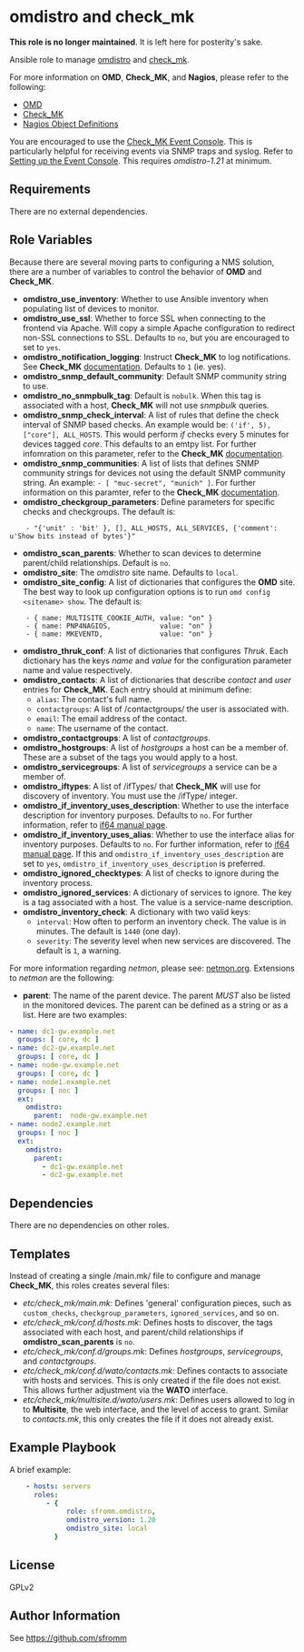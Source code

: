 omdistro and check_mk
=====================

**This role is no longer maintained**.  It is left here for posterity's sake.

Ansible role to manage [omdistro](http://omdistro.org) and
[check_mk](https://mathias-kettner.de/check_mk.html).

For more information on **OMD**, **Check_MK**, and **Nagios**, please refer to
the following:

- [OMD](http://omdistro.org/doc)
- [Check_MK](https://mathias-kettner.de/checkmk.html)
- [Nagios Object Definitions](http://nagios.sourceforge.net/docs/3_0/objectdefinitions.html)

You are encouraged to use the
[Check_MK Event Console](https://mathias-kettner.de/checkmk_mkeventd.html).
This is particularly helpful for receiving events via SNMP traps and
syslog.  Refer to 
[Setting up the Event Console](https://mathias-kettner.de/checkmk_mkeventd_setup.html).
This requires *omdistro-1.21* at minimum.

Requirements
------------

There are no external dependencies.

Role Variables
--------------

Because there are several moving parts to configuring a NMS solution,
there are a number of variables to control the behavior of **OMD** and
**Check_MK**.

- **omdistro_use_inventory**: Whether to use Ansible inventory when
  populating list of devices to monitor.
- **omdistro_use_ssl**: Whether to force SSL when connecting to the
  frontend via Apache.  Will copy a simple Apache configuration to
  redirect non-SSL connections to SSL.  Defaults to `no`, but you are
  encouraged to set to `yes`.
- **omdistro_notification_logging**: Instruct **Check_MK** to log
  notifications.  See **Check_MK**
  [documentation](https://mathias-kettner.de/checkmk_flexible_notifications.html).
  Defaults to `1` (ie. yes).
- **omdistro_snmp_default_community**: Default SNMP community string to use.
- **omdistro_no_snmpbulk_tag**:  Default is `nobulk`.  When this tag is
  associated with a host, **Check_MK** will not use *snmpbulk* queries.
- **omdistro_snmp_check_interval**: A list of rules that define the
  check interval of SNMP based checks.  An example would be:
  `('if', 5), ["core"], ALL_HOSTS`.  This would perform *if* checks
  every 5 minutes for devices tagged *core*.  This defaults to an emtpy
  list.  For further infomration on this parameter, refer to the
  **Check_MK** [documentation](https://mathias-kettner.de/checkmk_configvars.html#snmp_check_interval).
- **omdistro_snmp_communities**: A list of lists that defines SNMP
  community strings for devices not using the default SNMP community
  string.  An example: `- [ "muc-secret", "munich" ]`.  For further information
  on this paramter, refer to the **Check_MK** [documentation](https://mathias-kettner.de/checkmk_snmp.html).
- **omdistro_checkgroup_parameters**: Define parameters for specific
  checks and checkgroups.  The default is:
```
    - "{'unit' : 'bit' }, [], ALL_HOSTS, ALL_SERVICES, {'comment': u'Show bits instead of bytes'}"
```
- **omdistro_scan_parents**: Whether to scan devices to determine
  parent/child relationships.  Default is `no`.
- **omdistro_site**:  The *omdistro* site name.  Defaults to `local`.
- **omdistro_site_config**:  A list of dictionaries that configures the
  **OMD** site.  The best way to look up configuration options is to run
  `omd config <sitename> show`.  The default is:
```
    - { name: MULTISITE_COOKIE_AUTH, value: "on" }
    - { name: PNP4NAGIOS,            value: "on" }
    - { name: MKEVENTD,              value: "on" }
```
- **omdistro_thruk_conf**: A list of dictionaries that configures *Thruk*.
  Each dictionary has the keys *name* and *value* for the configuration
  parameter name and value respectively.
- **omdistro_contacts**: A list of dictionaries that describe *contact*
  and *user* entries for **Check_MK**.  Each entry should at minimum
  define:
  - `alias`: The contact's full name.
  - `contactgroups`: A list of /contactgroups/ the user is associated with.
  - `email`: The email address of the contact.
  - `name`:  The username of the contact.
- **omdistro_contactgroups**: A list of *contactgroups*.
- **omdistro_hostgroups**: A list of *hostgroups* a host can be a member
  of.  These are a subset of the tags you would apply to a host.
- **omdistro_servicegroups**: A list of *servicegroups* a service can be
  a member of.
- **omdistro_iftypes**: A list of /ifTypes/ that **Check_MK** will use
  for discovery of inventory.  You must use the /ifType/ integer.
- **omdistro_if_inventory_uses_description**: Whether to use the
  interface description for inventory purposes.  Defaults to `no`.  For
  further information, refer to [if64 manual page](http://mathias-kettner.com/checkmk_check_if64.html).
- **omdistro_if_inventory_uses_alias**:  Whether to use the interface
  alias for inventory purposes.  Defaults to `no`.  For further
  information, refer to [if64 manual page](http://mathias-kettner.com/checkmk_check_if64.html).
  If this and `omdistro_if_inventory_uses_description` are set to `yes`,
  `omdistro_if_inventory_uses_description` is preferred.
- **omdistro_ignored_checktypes**: A list of checks to ignore during the
  inventory process.
- **omdistro_ignored_services**: A dictionary of services to ignore.
  The key is a tag associated with a host.  The value is a service-name
  description.
- **omdistro_inventory_check**: A dictionary with two valid keys:
  - `interval`: How often to perform an inventory check.  The value is
    in minutes.  The default is `1440` (one day).
  - `severity`: The severity level when new services are discovered.
    The default is `1`, a warning.

For more information regarding *netmon*, please see:
[netmon.org](netmon.org).  Extensions to *netmon* are the following:

* **parent**:  The name of the parent device.  The parent *MUST* also be
  listed in the monitored devices.  The parent can be defined as a
  string or as a list.  Here are two examples:

```yaml
- name: dc1-gw.example.net
  groups: [ core, dc ]
- name: dc2-gw.example.net
  groups: [ core, dc ]
- name: node-gw.example.net
  groups: [ core, dc ]
- name: node1.example.net
  groups: [ noc ]
  ext:
    omdistro:
      parent:  node-gw.example.net
- name: node2.example.net
  groups: [ noc ]
  ext:
    omdistro:
      parent:
        - dc1-gw.example.net
        - dc2-gw.example.net
```

Dependencies
------------

There are no dependencies on other roles.

Templates
---------

Instead of creating a single /main.mk/ file to configure and manage
**Check_MK**, this roles creates several files:

- *etc/check_mk/main.mk*:  Defines 'general' configuration pieces, such
as `custom_checks`, `checkgroup_parameters`, `ignored_services`, and so
on.
- *etc/check_mk/conf.d/hosts.mk*: Defines hosts to discover, the tags
associated with each host, and parent/child relationships if
**omdistro_scan_parents** is `no`.
- *etc/check_mk/conf.d/groups.mk*: Defines *hostgroups*,
*servicegroups*, and *contactgroups*.
- *etc/check_mk/conf.d/wato/contacts.mk*: Defines contacts to associate
with hosts and services.  This is only created if the file does not
exist.  This allows further adjustment via the **WATO** interface.
- *etc/check_mk/multisite.d/wato/users.mk*: Defines users allowed to log
in to **Multisite**, the web interface, and the level of access to
grant.  Similar to *contacts.mk*, this only creates the file if it does
not already exist.

Example Playbook
----------------

A brief example:

```yaml
    - hosts: servers
      roles:
         - {
              role: sfromm.omdistro,
              omdistro_version: 1.20
              omdistro_site: local
           }
```
           
License
-------

GPLv2

Author Information
------------------

See https://github.com/sfromm
